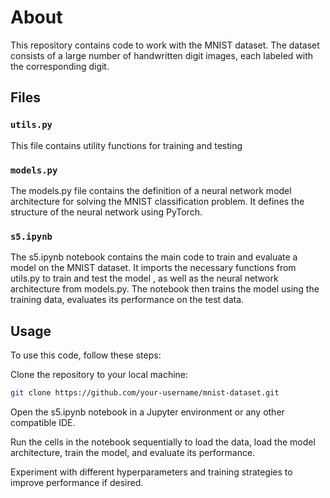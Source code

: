 # About
This repository contains code to work with the MNIST dataset. The dataset consists of a large number of handwritten digit images, each labeled with the corresponding digit.

## Files
### `utils.py`
This file contains utility functions for training and testing

### `models.py`
The models.py file contains the definition of a neural network model architecture for solving the MNIST classification problem. It defines the structure of the neural network using PyTorch.

### `s5.ipynb`
The s5.ipynb notebook contains the main code to train and evaluate a model on the MNIST dataset. It imports the necessary functions from utils.py to train and test the model , as well as the neural network architecture from models.py. The notebook then trains the model using the training data, evaluates its performance on the test data.

## Usage
To use this code, follow these steps:

Clone the repository to your local machine:
 ```bash
git clone https://github.com/your-username/mnist-dataset.git
```
Open the s5.ipynb notebook in a Jupyter environment or any other compatible IDE.

Run the cells in the notebook sequentially to load the data, load the model architecture, train the model, and evaluate its performance.

Experiment with different hyperparameters and training strategies to improve performance if desired.

